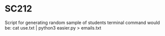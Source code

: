 # SC212
Script for generating random sample of students
terminal command would be:
cat use.txt | python3 easier.py > emails.txt
